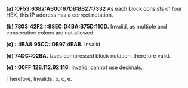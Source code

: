 **(a) :0F53:6382:AB00:67DB:BB27:7332**
As each block consists of four HEX, this IP address has a correct notation.

**(b) 7803:42F2:::88EC:D4BA:B75D:11CD.**
Invalid, as multiple and consecutive colons are not allowed.

**(c) ::4BA8:95CC::DB97:4EAB.**
Invalid.

**(d) 74DC::02BA.**
Uses compressed block notation, therefore valid.

**(e) ::00FF:128.112.92.116.**
Invalid, cannot use decimals.


Therefore, Invalids:
b, c, e.
